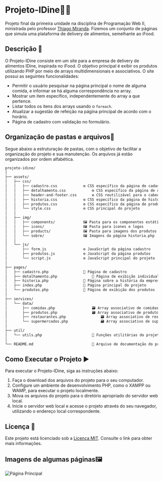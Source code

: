 # Projeto-IDine🍔🛵

Projeto final da primeira unidade na disciplina de Programação Web II, ministrada pelo professor [Thiago Miranda](https://github.com/mirandathiago "Github do professor Thiago"). Fizemos um conjunto de páginas que simula uma plataforma de delivery de alimentos, semelhante ao iFood.

## Descrição 📝

O Projeto-IDine consiste em um site para a empresa de delivery de alimentos IDine, inspirada no iFood. O objetivo principal é exibir os produtos utilizando PHP por meio de arrays multidimensionais e associativos. O site possui as seguintes funcionalidades:

* Permitir o usuário pesquisar na página principal o nome de alguma comida, e informar se há alguma correspondência no array.
* Mostrar um item específico, independentemente do array a que pertence.
* Listar todos os itens dos arrays usando o `foreach`.
* Atualizar a sugestão de refeição na página principal de acordo com o horário.
* Página de cadastro com validação no formulário.

## Organização de pastas e arquivos📂

Segue abaixo a estruturação de pastas, com o objetivo de facilitar a organização do projeto e sua manutenção. Os arquivos já estão organizados por ordem alfabética.

```markdown
projeto-idine/
│
├── assets/
│   ├── css/
│   │   ├── cadastro.css  			⚙️ CSS específico da página de cadastro
│   │   ├── detalhamento.css  			⚙️ CSS específico da página de detalhamento
│   │   ├── header-and-footer.css  		⚙️ CSS reutilizável para o cabeçalho e rodapé
│   │   ├── historia.css  			⚙️ CSS específico da página de história
│   │   ├── produtos.css  			⚙️ CSS específico da página de produtos
│   │   └── style.css  				⚙️ CSS principal do projeto
│   │   
│   ├── img/
│   │   ├── components/   			🖼️ Pasta para os componentes estáticos do site
│   │   ├── icons/   				🖼️ Pasta para ícones e logos
│   │   ├── products/ 				🖼️ Pasta para imagens dos produtos
│   │   └── sobre/    				🖼️ Imagens da página historia.php
│   │  
│   └── js/
│       ├── form.js  				⚙️ JavaScript da página cadastro
│       ├── produtos.js  			⚙️ JavaScript da página produtos
│       └── script.js				⚙️ JavaScript principal do projeto
│
├── pages/
│   ├── cadastro.php     			📄 Página de cadastro
│   ├── detalhamento.php     			📄 Página de exibição individual de um item
│   ├── historia.php     			📄 Página sobre a história da empresa
│   ├── index.php     				📄 Página principal do projeto
│   └── produtos.php     			📄 Página de exibição dos produtos
│
├── services/
│   └── data/
│       ├── comidas.php 				🗃️ Array associativo de comidas
│       ├── produtos.php  				🗃️ Array associativo de produtos
│       ├── restaurantes.php  				🗃️ Array associativo de restaurantes
│       └── supermercados.php  				🗃️ Array associativo de supermercados
│
├── util/
│   └── utils.php     					🔧 Funções utilitárias do projeto
│
└── README.md         					📖 Arquivo de documentação do projeto
```

## Como Executar o Projeto ▶️

Para executar o Projeto-IDine, siga as instruções abaixo:

1. Faça o download dos arquivos do projeto para o seu computador.
2. Configure um ambiente de desenvolvimento PHP, como o XAMPP ou WAMP, para executar o projeto localmente.
3. Mova os arquivos do projeto para o diretório apropriado do servidor web local.
4. Inicie o servidor web local e acesse o projeto através do seu navegador, utilizando o endereço local correspondente.

## Licença 📜

Este projeto está licenciado sob a [Licença MIT](https://opensource.org/licenses/MIT). Consulte o link para obter mais informações.

## Imagens de algumas páginas🖼️

![Página Principal](https://i.postimg.cc/CKLr6MK7/IDine-Home.png)
